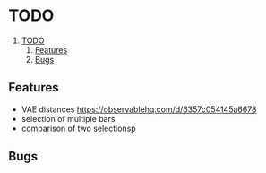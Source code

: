 # TODO

1. [TODO](#todo)
   1. [Features](#features)
   2. [Bugs](#bugs)

## Features

- VAE distances https://observablehq.com/d/6357c054145a6678
- selection of multiple bars
- comparison of two selectionsp

## Bugs
